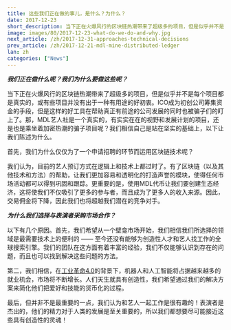 ```yaml
---
title: 这些我们正在做的事儿，是什么？为什么？
date: 2017-12-23
short_description: 当下正在火爆风行的区块链热潮带来了超级多的项目，但是似乎并不是每个项目都是真实的，或有些项目并没有出于一种有用途的好初衷。
image: images/80/2017-12-23-what-do-we-do-and-why.jpg
next_article: /zh/2017-12-31-approaches-technical-decisions
prev_article: /zh/2017-12-21-mdl-mine-distributed-ledger
lan: zh
categories: ["News"]
---
```


***我们正在做什么呢？我们为什么要做这些呢？***

当下正在火爆风行的区块链热潮带来了超级多的项目，但是似乎并不是每个项目都是真实的，或有些项目并没有出于一种有用途的好初衷。ICO成为初创公司筹集资金的手段，但是这样的好工具在帮助真正有前途的公司发展的同时也被骗子们的盯上了。那，MDL艺人社是一个真实的，有实实在在的视野和发展计划的项目，还是也是乘坐着加密热潮的骗子项目呢？我们相信自己是站在坚实的基础上，以下让我们陈述为什么。

首先，我们为什么仅仅为了一个申请招聘的环节而运用区块链技术呢？

我们认为，目前的艺人预订方式在逻辑上和技术上都过时了。有了区块链（以及其他技术和方法）的帮助，让我们更加容易和透明化的打造声誉的模块，使得任何市场活动都可以得到巩固和跟踪。更重要的是，使用MDL代币让我们要创建生态经济，这将使我们不仅吸引了更多的参与者，而且成为了更多人的收入来源。因此，交易佣金将下降，因此我们也将超越我们潜在的竞争对手。

***为什么我们选择与表演者采购市场合作？***

以下有几个原因。首先，我们希望从一个壁龛市场开始，我们相信我们所选择的领域是最需要技术上的便利的 —— 至今还没有能够为创造性人才和艺人找工作的全球搜索引擎。我们的团队在这方面有着丰富的经验，我们不仅能够认识到存在的问题，而且也可以找到解决这些问题的方法。

第二，我们相信，在<a href="https://en.wikipedia.org/wiki/Industry_4.0">工业革命4.0</a>的背景下，机器人和人工智能将占据越来越多的就业机会，市场将不断增长。人们天生就具有创造性，我们希望通过我们的解决方案来简化他们把爱好和技能的货币化的过程。

最后，但并非不是最重要的一点，我们认为和艺人一起工作是很有趣的！表演者是杰出的，他们的精力对于人类的发展是至关重要的，所以我们都想要尽可能接近这些具有创造性的灵魂！
